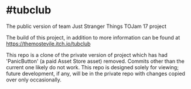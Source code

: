 # \#tubclub
The public version of team Just Stranger Things TOJam 17 project

The build of this project, in addition to more information can be found at https://themostevile.itch.io/tubclub

This repo is a clone of the private version of project which has had 'PanicButton' (a paid Asset Store asset) removed. Commits other than the current one likely do not work. This repo is designed solely for viewing; future development, if any, will be in the private repo with changes copied over only occasionally.
